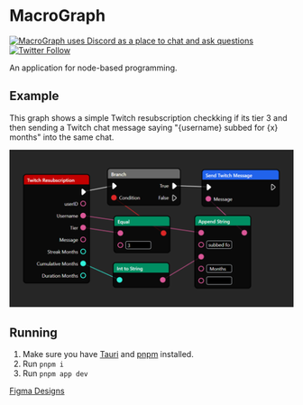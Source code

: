 # MacroGraph

<p>
      <a href="https://discord.gg/FEyYaC8v53">
            <img alt="MacroGraph uses Discord as a place to chat and ask questions" src="https://img.shields.io/discord/1101415635449286729?color=blue&style=flat-square&logo=discord">
      </a>
      <a href="https://twitter.com/macrographio">
            <img alt="Twitter Follow" src="https://img.shields.io/twitter/follow/macrographio?label=%40macrographio&style=social">
      </a>
</p>

An application for node-based programming.

## Example

This graph shows a simple Twitch resubscription checkking if its tier 3 and then sending a Twitch chat message saying "{username} subbed for {x} months" into the same chat.

 <img src=".github\assets\readme.png" width="700" alt="Profile Readme Generator" />

## Running

1. Make sure you have [Tauri](https://tauri.app/v1/guides/getting-started/prerequisites) and [pnpm](https://pnpm.io/) installed.
2. Run `pnpm i`
3. Run `pnpm app dev`

[Figma Designs](https://www.figma.com/file/VO7zmohUtZSqC1eIyGUuN3/MacroGraph-Designs?node-id=0%3A1&t=FfCvKUpKsLp5b0ST-1)
